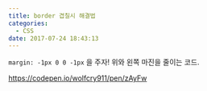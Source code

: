 ```yaml
---
title: border 겹칠시 해결법
categories:
  - CSS
date: 2017-07-24 18:43:13
---
```


`margin: -1px 0 0 -1px` 을 주자!
위와 왼쪽 마진을 줄이는 코드.

https://codepen.io/wolfcry911/pen/zAyFw


